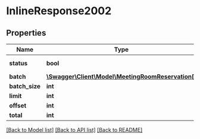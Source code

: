 # InlineResponse2002

## Properties
Name | Type | Description | Notes
------------ | ------------- | ------------- | -------------
**status** | **bool** | Request status | [optional] 
**batch** | [**\Swagger\Client\Model\MeetingRoomReservation[]**](MeetingRoomReservation.md) |  | [optional] 
**batch_size** | **int** |  | [optional] 
**limit** | **int** |  | [optional] 
**offset** | **int** |  | [optional] 
**total** | **int** |  | [optional] 

[[Back to Model list]](../../README.md#documentation-for-models) [[Back to API list]](../../README.md#documentation-for-api-endpoints) [[Back to README]](../../README.md)

